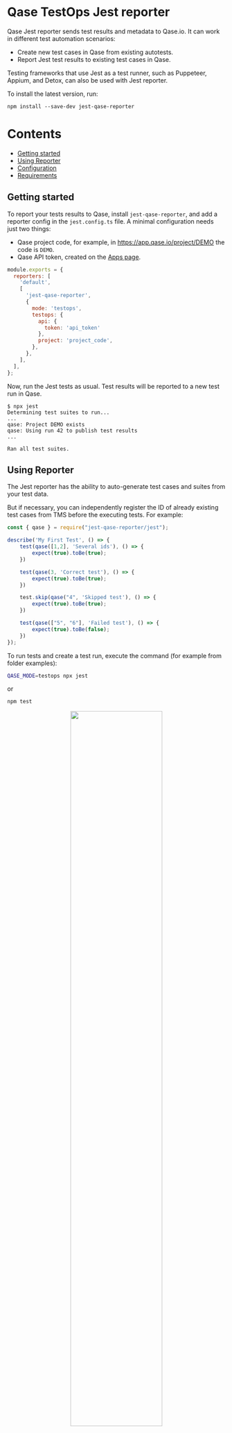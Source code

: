 # Qase TestOps Jest reporter

Qase Jest reporter sends test results and metadata to Qase.io.
It can work in different test automation scenarios:

* Create new test cases in Qase from existing autotests.
* Report Jest test results to existing test cases in Qase.

Testing frameworks that use Jest as a test runner, such as Puppeteer, Appium, and Detox,
can also be used with Jest reporter.

To install the latest version, run:

```shell
npm install --save-dev jest-qase-reporter
```

# Contents

<!-- START doctoc generated TOC please keep comment here to allow auto update -->
<!-- DON'T EDIT THIS SECTION, INSTEAD RE-RUN doctoc TO UPDATE -->

- [Getting started](#getting-started)
- [Using Reporter](#using-reporter)
- [Configuration](#configuration)
- [Requirements](#requirements)

<!-- END doctoc generated TOC please keep comment here to allow auto update -->

## Getting started

To report your tests results to Qase, install `jest-qase-reporter`,
and add a reporter config in the `jest.config.ts` file.
A minimal configuration needs just two things:

* Qase project code, for example, in https://app.qase.io/project/DEMO the code is `DEMO`.
* Qase API token, created on the [Apps page](https://app.qase.io/apps?app=jest-reporter).

```js
module.exports = {
  reporters: [
    'default',
    [
      'jest-qase-reporter',
      {
        mode: 'testops',
        testops: {
          api: {
            token: 'api_token'
          },
          project: 'project_code',
        },
      },
    ],
  ],
};
```

Now, run the Jest tests as usual.
Test results will be reported to a new test run in Qase.


```console
$ npx jest
Determining test suites to run...
...
qase: Project DEMO exists
qase: Using run 42 to publish test results
...

Ran all test suites.
```

## Using Reporter

The Jest reporter has the ability to auto-generate test cases
and suites from your test data.

But if necessary, you can independently register the ID of already
existing test cases from TMS before the executing tests. For example:

```typescript
const { qase } = require("jest-qase-reporter/jest");

describe('My First Test', () => {
    test(qase([1,2], 'Several ids'), () => {
        expect(true).toBe(true);
    })

    test(qase(3, 'Correct test'), () => {
        expect(true).toBe(true);
    })

    test.skip(qase("4", 'Skipped test'), () => {
        expect(true).toBe(true);
    })

    test(qase(["5", "6"], 'Failed test'), () => {
        expect(true).toBe(false);
    })
});
```
To run tests and create a test run, execute the command (for example from folder examples):
```bash
QASE_MODE=testops npx jest
```
or
```bash
npm test
```

<p align="center">
  <img width="65%" src="./screenshots/screenshot.png">
</p>

A test run will be performed and available at:

```
https://app.qase.io/run/QASE_PROJECT_CODE
```

## Configuration

Reporter options (* - required):

- `mode` - `testops`/`off` Enables reporter, default - `off`
- `debug` - Enables debug logging, default - `false`
- `environment` - To execute with the sending of the envinroment information 
- *`testops.api.token` - Token for API access, you can find more information
  [here](https://developers.qase.io/#authentication)
- *`testops.project` - Qase project code, for example, in https://app.qase.io/project/DEMO the code is `DEMO`
- `testops.run.id` - Qase test run ID, used when the test run was created earlier using CLI or API call.
- `testops.run.title` - Set custom Run name, when new run is created
- `testops.run.description` - Set custom Run description, when new run is created
- `testops.run.complete` - Whether the run should be completed

Example `jest.config.js` config:

```js
module.exports = {
  reporters: [
    'default',
    [
      'jest-qase-reporter',
      {
        mode: 'testops',
        testops: {
          api: {
            token: 'api_key'
          },
          project: 'project_code',
          run: {
            complete: true,
          },
        },
        debug: true,
      },
    ],
  ],
  ...
};
```

You can check example configuration with multiple reporters in [example project](../examples/jest/jest.config.js).

Supported ENV variables:

- `QASE_MODE` - Same as `mode`
- `QASE_DEBUG` - Same as `debug`
- `QASE_ENVIRONMENT` - Same as `environment` 
- `QASE_TESTOPS_API_TOKEN` - Same as `testops.api.token`
- `QASE_TESTOPS_PROJECT` - Same as `testops.project`
- `QASE_TESTOPS_RUN_ID` - Pass Run ID from ENV and override reporter option `testops.run.id`
- `QASE_TESTOPS_RUN_TITLE` - Same as `testops.run.title`
- `QASE_TESTOPS_RUN_DESCRIPTION` - Same as `testops.run.description`

## Requirements

We maintain the reporter on LTS versions of Node. You can find the current versions by following the [link](https://nodejs.org/en/about/releases/)

`jest >= 28.0.0`

<!-- references -->

[auth]: https://developers.qase.io/#authentication
